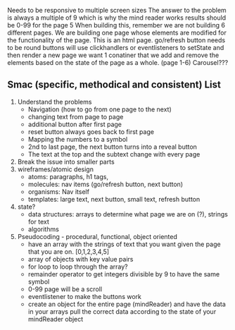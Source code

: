 Needs to be responsive to multiple screen sizes
The answer to the problem is always a multiple of 9 which is why the mind reader works
results should be 0-99 for the page 5
When building this, remember we are not building 6 different pages. We are building one page whose elements are modified for the functionality of the page.
This is an html page.
go/refresh button needs to be round
buttons will use clickhandlers or eventlisteners to setState and then render a new page
we want 1 conatiner that we add and remove the elements based on the state of the page as a whole. (page 1-6) Carousel???
## Smac (specific, methodical and consistent) List
1. Understand the problems
    - Navigation (how to go from one page to the next)
    - changing text from page to page
    - additional button after first page
    - reset button always goes back to first page
    - Mapping the numbers to a symbol
    - 2nd to last page, the next button turns into a reveal button
    - The text at the top and the subtext change with every page
2. Break the issue into smaller parts
3. wireframes/atomic design
    - atoms: paragraphs, h1 tags, 
    - molecules: nav items (go/refresh button, next button)
    - organisms: Nav itself
    - templates: large text, next button, small text, refresh button
4. state?
    - data structures: arrays to determine what page we are on (?), strings for text
    - algorithms
5. Pseudocoding - procedural, functional, object oriented
    - have an array with the strings of text that you want given the page that you are on. [0,1,2,3,4,5]
    - array of objects with key value pairs
    - for loop to loop through the array?
    - remainder operator to get integers divisible by 9 to have the same symbol
    - 0-99 page will be a scroll
    - eventlistener to make the buttons work
    - create an object for the entire page (mindReader) and have the data in your arrays pull the correct data according to the state of your mindReader object

